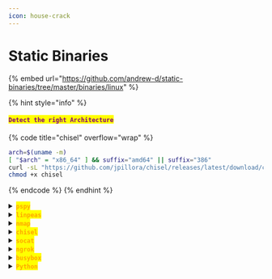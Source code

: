 ```yaml
---
icon: house-crack
---
```


# Static Binaries

{% embed url="https://github.com/andrew-d/static-binaries/tree/master/binaries/linux" %}

{% hint style="info" %}
#### <mark style="color:purple;">`Detect the right Architecture`</mark>

{% code title="chisel" overflow="wrap" %}
```sh
arch=$(uname -m)
[ "$arch" = "x86_64" ] && suffix="amd64" || suffix="386"
curl -sL "https://github.com/jpillora/chisel/releases/latest/download/chisel_linux_$suffix" -o chisel
chmod +x chisel
```
{% endcode %}
{% endhint %}

<details>

<summary><mark style="color:orange;"><strong><code>pspy</code></strong></mark></summary>

{% code title="curl" overflow="wrap" %}
```sh
curl -sL https://github.com/DominicBreuker/pspy/releases/latest/download/pspy32 -o pspy64
```
{% endcode %}

{% code title="wget" overflow="wrap" %}
```sh
wget https://github.com/DominicBreuker/pspy/releases/latest/download/pspy64 -O pspy64
```
{% endcode %}

{% code title="Detect the right architecture" overflow="wrap" %}
```bash
[ "$(uname -m)" = "x86_64" ] && pspy="pspy64" || pspy="pspy32" && curl -sL "https://github.com/DominicBreuker/pspy/releases/latest/download/$pspy" -o "$pspy" && chmod +x "$pspy"
```
{% endcode %}

</details>

<details>

<summary><mark style="color:orange;"><strong><code>linpeas</code></strong></mark></summary>

{% code title="curl" overflow="wrap" %}
```sh
curl -sL https://github.com/carlospolop/PEASS-ng/releases/latest/download/linpeas.sh -o linpeas.sh
```
{% endcode %}

{% code title="wget" overflow="wrap" %}
```sh
wget https://github.com/carlospolop/PEASS-ng/releases/latest/download/linpeas.sh -O linpeas.sh
```
{% endcode %}

</details>

<details>

<summary><mark style="color:orange;"><strong><code>nmap</code></strong></mark></summary>

{% code title="curl" overflow="wrap" %}
```sh
curl -sL https://github.com/andrew-d/static-binaries/raw/master/binaries/linux/x86_64/nmap -o nmap
```
{% endcode %}

{% code title="wget" overflow="wrap" %}
```sh
wget https://github.com/andrew-d/static-binaries/raw/master/binaries/linux/x86_64/nmap -O nmap
```
{% endcode %}

</details>

<details>

<summary><mark style="color:orange;"><strong><code>chisel</code></strong></mark></summary>

{% code title="curl" overflow="wrap" %}
```sh
curl -sL https://github.com/jpillora/chisel/releases/latest/download/chisel_linux_amd64 -o chisel
```
{% endcode %}

{% code title="wget" overflow="wrap" %}
```sh
wget https://github.com/jpillora/chisel/releases/latest/download/chisel_linux_amd64 -O chisel
```
{% endcode %}

</details>

<details>

<summary><mark style="color:orange;"><strong><code>socat</code></strong></mark></summary>

{% code title="curl" overflow="wrap" %}
```sh
curl -sL https://github.com/andrew-d/static-binaries/raw/master/binaries/linux/x86_64/socat -o socat
```
{% endcode %}

{% code title="wget" overflow="wrap" %}
```sh
wget https://github.com/andrew-d/static-binaries/raw/master/binaries/linux/x86_64/socat -O socat
```
{% endcode %}

</details>

<details>

<summary><mark style="color:orange;"><strong><code>ngrok</code></strong></mark></summary>

{% code title="curl" overflow="wrap" %}
```sh
curl -sL https://bin.equinox.io/c/4VmDzA7iaHb/ngrok-stable-linux-amd64.zip -o ngrok.zip
```
{% endcode %}

{% code title="wget" overflow="wrap" %}
```sh
wget https://bin.equinox.io/c/4VmDzA7iaHb/ngrok-stable-linux-amd64.zip -O ngrok.zip
```
{% endcode %}

</details>

<details>

<summary><mark style="color:orange;"><strong><code>busybox</code></strong></mark></summary>

{% code title="curl" overflow="wrap" %}
```sh
curl -sL https://busybox.net/downloads/binaries/1.35.0-x86_64-linux-musl/busybox -o busybox
```
{% endcode %}

{% code title="wget" overflow="wrap" %}
```sh
wget https://busybox.net/downloads/binaries/1.35.0-x86_64-linux-musl/busybox -O busybox
```
{% endcode %}

</details>

<details>

<summary><mark style="color:orange;"><strong><code>Python</code></strong></mark></summary>

{% code title="curl" overflow="wrap" %}
```sh
curl -sL https://github.com/andrew-d/static-binaries/raw/master/binaries/linux/x86_64/python -o python
```
{% endcode %}

{% code title="wget" overflow="wrap" %}
```sh
wget https://github.com/andrew-d/static-binaries/raw/master/binaries/linux/x86_64/python -O python
```
{% endcode %}

</details>
